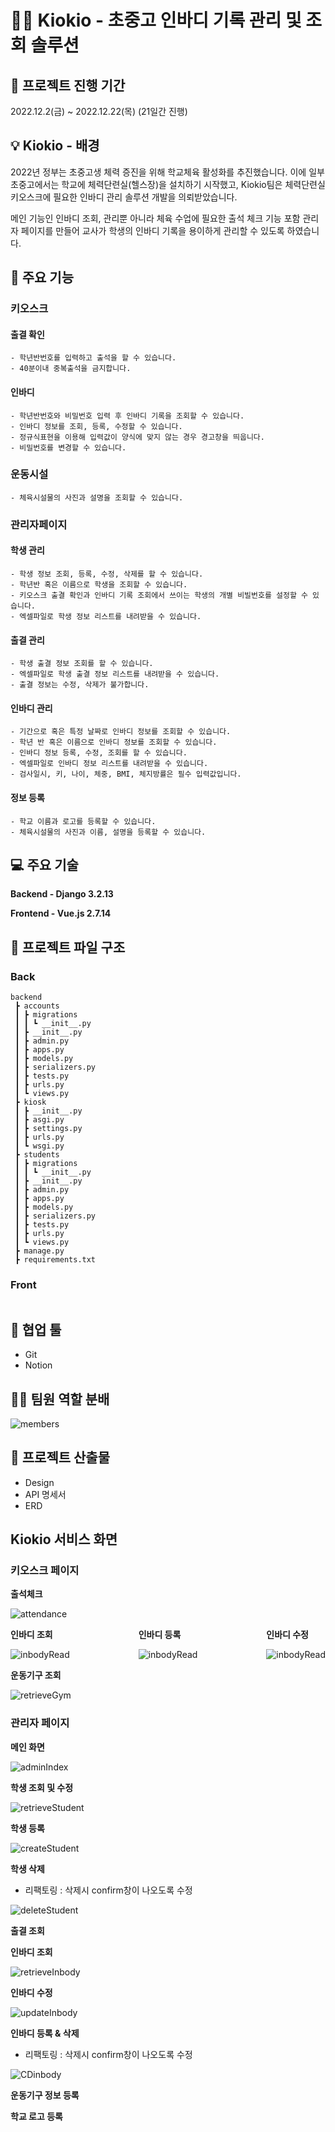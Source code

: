 # 🤸‍♂️ Kiokio - 초중고 인바디 기록 관리 및 조회 솔루션

## 📅 프로젝트 진행 기간

2022.12.2(금) ~ 2022.12.22(목) (21일간 진행)

## 💡 Kiokio - 배경

2022년 정부는 초중고생 체력 증진을 위해 학교체육 활성화를 추진했습니다. 이에 일부 초중고에서는 학교에 체력단련실(헬스장)을 설치하기 시작했고, Kiokio팀은 체력단련실 키오스크에 필요한 인바디 관리 솔루션 개발을 의뢰받았습니다.

메인 기능인 인바디 조회, 관리뿐 아니라 체육 수업에 필요한 출석 체크 기능 포함 관리자 페이지를 만들어 교사가 학생의 인바디 기록을 용이하게 관리할 수 있도록 하였습니다.

## 📌 주요 기능

### 키오스크

#### 출결 확인

```
- 학년반번호를 입력하고 출석을 할 수 있습니다.
- 40분이내 중복출석을 금지합니다.
```

#### 인바디

```
- 학년반번호와 비밀번호 입력 후 인바디 기록을 조회할 수 있습니다.
- 인바디 정보를 조회, 등록, 수정할 수 있습니다.
- 정규식표현을 이용해 입력값이 양식에 맞지 않는 경우 경고창을 띄웁니다.
- 비밀번호를 변경할 수 있습니다.
```

### 운동시설

```
- 체육시설물의 사진과 설명을 조회할 수 있습니다.
```

### 관리자페이지

#### 학생 관리

```
- 학생 정보 조회, 등록, 수정, 삭제를 할 수 있습니다.
- 학년반 혹은 이름으로 학생을 조회할 수 있습니다.
- 키오스크 출결 확인과 인바디 기록 조회에서 쓰이는 학생의 개별 비빌번호를 설정할 수 있습니다.
- 엑셀파일로 학생 정보 리스트를 내려받을 수 있습니다.
```

#### 출결 관리

```
- 학생 출결 정보 조회를 할 수 있습니다.
- 엑셀파일로 학생 출결 정보 리스트를 내려받을 수 있습니다.
- 출결 정보는 수정, 삭제가 불가합니다.
```

#### 인바디 관리

```
- 기간으로 혹은 특정 날짜로 인바디 정보를 조회할 수 있습니다.
- 학년 반 혹은 이름으로 인바디 정보를 조회할 수 있습니다.
- 인바디 정보 등록, 수정, 조회를 할 수 있습니다.
- 엑셀파일로 인바디 정보 리스트를 내려받을 수 있습니다.
- 검사일시, 키, 나이, 체중, BMI, 체지방률은 필수 입력값입니다.
```

#### 정보 등록

```
- 학교 이름과 로고를 등록할 수 있습니다.
- 체육시설물의 사진과 이름, 설명을 등록할 수 있습니다.
```

## 💻 주요 기술

**Backend - Django 3.2.13**

**Frontend - Vue.js 2.7.14**

## 📁 프로젝트 파일 구조

### Back

```
backend
 ┣ accounts
 ┃ ┣ migrations
 ┃ ┃ ┗ __init__.py
 ┃ ┣ __init__.py
 ┃ ┣ admin.py
 ┃ ┣ apps.py
 ┃ ┣ models.py
 ┃ ┣ serializers.py
 ┃ ┣ tests.py
 ┃ ┣ urls.py
 ┃ ┗ views.py
 ┣ kiosk
 ┃ ┣ __init__.py
 ┃ ┣ asgi.py
 ┃ ┣ settings.py
 ┃ ┣ urls.py
 ┃ ┗ wsgi.py
 ┣ students
 ┃ ┣ migrations
 ┃ ┃ ┗ __init__.py
 ┃ ┣ __init__.py
 ┃ ┣ admin.py
 ┃ ┣ apps.py
 ┃ ┣ models.py
 ┃ ┣ serializers.py
 ┃ ┣ tests.py
 ┃ ┣ urls.py
 ┃ ┗ views.py
 ┣ manage.py
 ┣ requirements.txt

```

### Front

```

```

## 📱 협업 툴

- Git
- Notion

## 🤼‍♂️ 팀원 역할 분배

![members](/README.assets/members.png)

## 📑 프로젝트 산출물

- Design
- API 명세서
- ERD

## Kiokio 서비스 화면

### 키오스크 페이지

  <div>
    <b>출석체크</b>

![attendance](/README.assets/attendance.gif)

  </div>

<div style="display:flex; justify-content:space-between;">

  <div>
    <b>인바디 조회</b>

![inbodyRead](/README.assets/inbodyRead.gif)

  </div>

  <div>
    <b>인바디 등록</b>

![inbodyRead](/README.assets/inbodyCreate.gif)

  </div>

  <div>
    <b>인바디 수정</b>

![inbodyRead](/README.assets/inbodyUpdate.gif)

  </div>
  </div>

  <div>
    <b>운동기구 조회</b>

![retrieveGym](/README.assets/retrieveGym.gif)

  </div>

### 관리자 페이지

<b>메인 화면</b>

![adminIndex](/README.assets/admin.png)

<b>학생 조회 및 수정</b>

![retrieveStudent](/README.assets/retrieveStudent.gif)

<b>학생 등록</b>

![createStudent](/README.assets/createStudent.gif)

<b>학생 삭제</b>

- 리팩토링 : 삭제시 confirm창이 나오도록 수정

![deleteStudent](/README.assets/deleteStudent.gif)

<b>출결 조회</b>

<b>인바디 조회</b>

![retrieveInbody](/README.assets/retrieveInbody.gif)

<b>인바디 수정</b>

![updateInbody](/README.assets/updateInbody.gif)

<b>인바디 등록 & 삭제</b>

- 리팩토링 : 삭제시 confirm창이 나오도록 수정

![CDinbody](/README.assets/CDinbody.gif)

<b>운동기구 정보 등록</b>

<b>학교 로고 등록</b>

